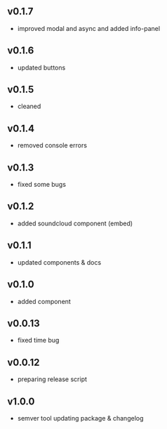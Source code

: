 ## v0.1.7

- improved modal and async and added info-panel

## v0.1.6

- updated buttons

## v0.1.5

- cleaned

## v0.1.4

- removed console errors

## v0.1.3

- fixed some bugs

## v0.1.2

- added soundcloud component (embed)

## v0.1.1

- updated components & docs

## v0.1.0

- added <Switch /> component

## v0.0.13

- fixed time bug

## v0.0.12

- preparing release script

## v1.0.0

- semver tool updating package & changelog

